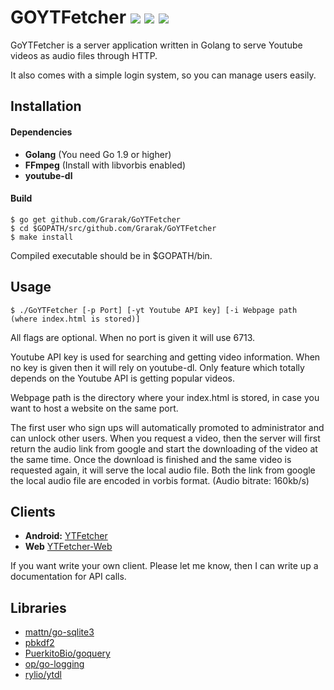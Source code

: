 # GOYTFetcher [![][travis-url]][travis-svg] [![][license-svg]][license-url] [![][report-card-svg]][report-card-url]

GoYTFetcher is a server application written in Golang to serve Youtube videos as audio files
through HTTP.

It also comes with a simple login system, so you can manage users easily.

## Installation

#### Dependencies

* **Golang** (You need Go 1.9 or higher)
* **FFmpeg** (Install with libvorbis enabled)
* **youtube-dl**

#### Build

```
$ go get github.com/Grarak/GoYTFetcher
$ cd $GOPATH/src/github.com/Grarak/GoYTFetcher
$ make install
```

Compiled executable should be in $GOPATH/bin.

## Usage

```
$ ./GoYTFetcher [-p Port] [-yt Youtube API key] [-i Webpage path (where index.html is stored)]
```

All flags are optional. When no port is given it will use 6713.

Youtube API key is used for searching and getting video information. When no key is given then
it will rely on youtube-dl. Only feature which totally depends on the Youtube API is getting
popular videos.

Webpage path is the directory where your index.html is stored, in case you want to host a website
on the same port.

The first user who sign ups will automatically promoted to administrator and can unlock other
users. When you request a video, then the server will first return the audio link from google
and start the downloading of the video at the same time. Once the download is finished and the
same video is requested again, it will serve the local audio file. Both the link from google
the local audio file are encoded in vorbis format. (Audio bitrate: 160kb/s)

## Clients

* **Android:** [YTFetcher](https://github.com/Grarak/YTFetcher)
* **Web** [YTFetcher-Web](https://github.com/Grarak/YTFetcher-Web)

If you want write your own client. Please let me know, then I can write up a documentation
for API calls.

## Libraries

* [mattn/go-sqlite3](https://github.com/mattn/go-sqlite3)
* [pbkdf2](https://godoc.org/golang.org/x/crypto/pbkdf2)
* [PuerkitoBio/goquery](https://github.com/PuerkitoBio/goquery)
* [op/go-logging](https://github.com/op/go-logging)
* [rylio/ytdl](https://github.com/rylio/ytdl)

[travis-url]: https://travis-ci.org/Grarak/GoYTFetcher.svg?branch=master
[travis-svg]: https://travis-ci.org/Grarak/GoYTFetcher.svg

[license-url]: https://github.com/Grarak/GoYTFetcher/blob/master/LICENSE
[license-svg]: https://img.shields.io/badge/license-MIT-blue.svg

[report-card-url]: https://goreportcard.com/report/github.com/Grarak/GoYTFetcher
[report-card-svg]: https://goreportcard.com/badge/github.com/Grarak/GoYTFetcher

